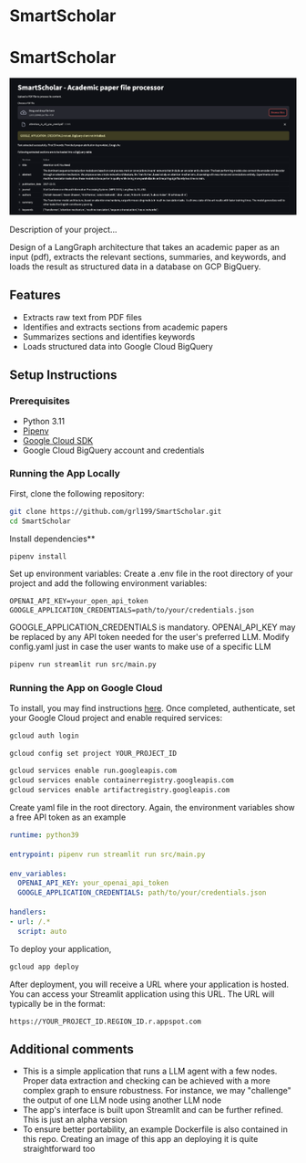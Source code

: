 # SmartScholar


# SmartScholar

![Example Smart Scholar](test/resources/example_smart_scholar.png)

Description of your project...

Design of a LangGraph architecture that takes an academic paper as an input (pdf), extracts the relevant sections, summaries, and keywords, and loads the result as structured data in a database on GCP BigQuery.

## Features

- Extracts raw text from PDF files
- Identifies and extracts sections from academic papers
- Summarizes sections and identifies keywords
- Loads structured data into Google Cloud BigQuery

## Setup Instructions

### Prerequisites

- Python 3.11
- [Pipenv](https://pipenv.pypa.io/en/latest/)
- [Google Cloud SDK](https://cloud.google.com/sdk/docs/install)
- Google Cloud BigQuery account and credentials

### Running the App Locally

First, clone the following repository:

```sh
git clone https://github.com/grl199/SmartScholar.git
cd SmartScholar
```
Install dependencies**

```sh
pipenv install
```

Set up environment variables: Create a .env file in the root directory of your project and add the following environment variables: 

```
OPENAI_API_KEY=your_open_api_token 
GOOGLE_APPLICATION_CREDENTIALS=path/to/your/credentials.json
```
GOOGLE_APPLICATION_CREDENTIALS is mandatory. OPENAI_API_KEY may be replaced by any API token needed for the user's preferred LLM. Modify config.yaml just in case the user wants to make use of a specific LLM


```sh
pipenv run streamlit run src/main.py 
```

### Running the App on Google Cloud 

To install, you may find instructions [here](https://cloud.google.com/sdk/docs/install). 
Once completed, authenticate, set your Google Cloud project and enable required services:

```sh
gcloud auth login
```

```sh
gcloud config set project YOUR_PROJECT_ID
```

```sh
gcloud services enable run.googleapis.com
gcloud services enable containerregistry.googleapis.com
gcloud services enable artifactregistry.googleapis.com
```

Create yaml file in the root directory. Again, the environment variables show a free API token as an example

```yaml
runtime: python39

entrypoint: pipenv run streamlit run src/main.py

env_variables:
  OPENAI_API_KEY: your_openai_api_token
  GOOGLE_APPLICATION_CREDENTIALS: path/to/your/credentials.json

handlers:
- url: /.*
  script: auto
```

To deploy your application, 

```sh
gcloud app deploy
```
 After deployment, you will receive a URL where your application is hosted. You can access your Streamlit application using this URL. The URL will typically be in the format:

```
https://YOUR_PROJECT_ID.REGION_ID.r.appspot.com
```

## Additional comments

* This is a simple application that runs a LLM agent with a few nodes. Proper data extraction and checking can be achieved with a more complex graph to ensure robustness. For instance, we may "challenge" the output of one LLM node using another LLM node
* The app's interface is built upon Streamlit and can be further refined. This is just an alpha version
* To ensure better portability, an example Dockerfile is also contained in this repo. Creating an image of this app an deploying it is quite straightforward too